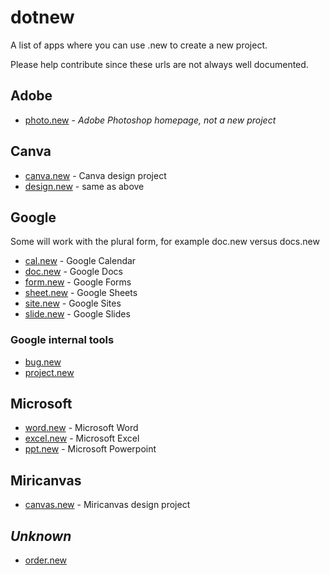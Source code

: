 # dotnew

A list of apps where you can use .new to create a new project.

Please help contribute since these urls are not always well documented.

## Adobe

- [photo.new](https://photo.new) - _Adobe Photoshop homepage, not a new project_

## Canva

- [canva.new](https://canva.new) - Canva design project
- [design.new](https://design.new) - same as above

## Google

Some will work with the plural form, for example doc.new versus docs.new

- [cal.new](https://cal.new) - Google Calendar
- [doc.new](https://doc.new) - Google Docs
- [form.new](https://form.new) - Google Forms
- [sheet.new](https://sheet.new) - Google Sheets
- [site.new](https://site.new) - Google Sites
- [slide.new](https://slide.new) - Google Slides

### Google internal tools

- [bug.new](https://bug.new)
- [project.new](https://project.new)

## Microsoft

- [word.new](https://word.new) - Microsoft Word
- [excel.new](https://excel.new) - Microsoft Excel
- [ppt.new](https://ppt.new) - Microsoft Powerpoint

## Miricanvas

- [canvas.new](https://canvas.new) - Miricanvas design project

## _Unknown_

- [order.new](https://order.new)
